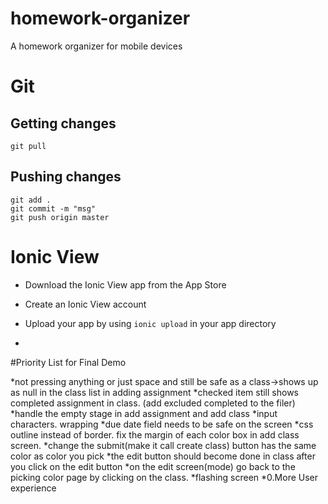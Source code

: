 # homework-organizer
A homework organizer for mobile devices

# Git

## Getting changes
	git pull

## Pushing changes
	git add .
	git commit -m "msg"
	git push origin master


# Ionic View
* Download the Ionic View app from the App Store

* Create an Ionic View account

* Upload your app by using `ionic upload` in your app directory
* 

#Priority List for Final Demo

*not pressing anything or just space and still be safe as a class->shows up as null in the class list in adding assignment
*checked item still shows completed assignment in class. (add excluded completed to the filer)
*handle the empty stage in add assignment and add class
*input characters. wrapping
*due date field needs to be safe on the screen
*css outline instead of border. fix the margin of each color box in add class screen.
*change the submit(make it call create class) button has the same color as color you pick
*the edit button should become done in class after you click on the edit button
*on the edit screen(mode) go back to the picking color page by clicking on the class.
*flashing screen 
*0.More User experience
